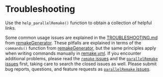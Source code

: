 # Troubleshooting

Use the `help_parallelRemake()` function to obtain a collection of helpful links.

Some common usage issues are explained in the [TROUBLESHOOTING.md](https://github.com/wlandau/remakeGenerator/blob/master/TROUBLESHOOTING.md) from [remakeGenerator](https://github.com/wlandau/remakeGenerator). These pitfalls are explained in terms of the `commands()` function from [remakeGenerator](https://github.com/wlandau/remakeGenerator), but the same principles apply when writing commands manually in  [remake.yml](https://github.com/richfitz/remake/blob/master/doc/remake.yml). If you encounter additional problems, please read the [`remake` issues](https://github.com/richfitz/remake/issues) and the [`parallelRemake` issues](https://github.com/wlandau/parallelRemake/issues) first, taking care to search the closed issues as well. Please submit bug reports, questions, and feature requests as [`parallelRemake` issues](https://github.com/wlandau/parallelRemake/issues).
